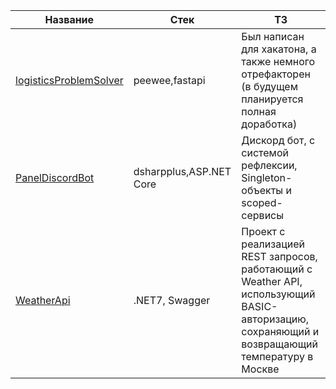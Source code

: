 | Название                                                                                  | Стек             | ТЗ                                                                                |
|-------------------------------------------------------------------------------------------|------------------|-----------------------------------------------------------------------------------|
| [logisticsProblemSolver](https://github.com/danpaf/logisticsProblemSolver)                | peewee,fastapi   | Был написан для хакатона, а также немного отрефакторен (в будущем планируется полная доработка)                    |
| [PanelDiscordBot](https://github.com/danpaf/PanelMinecraftBot)                           | dsharpplus,ASP.NET Core | Дискорд бот, с системой рефлексии, Singleton-объекты и scoped-сервисы |
| [WeatherApi](https://github.com/danpaf/WeatherApi)                                         | .NET7, Swagger    | Проект с реализацией REST запросов, работающий с Weather API, использующий BASIC-авторизацию, сохраняющий и возвращающий температуру в Москве |
